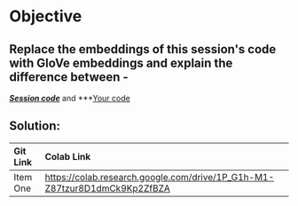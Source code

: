 

# Objective

## Replace the embeddings of this session's code with GloVe embeddings and explain the difference between -

***[Session code](https://colab.research.google.com/drive/19pMTnQlp6YItdmIuj5V3s9X7VR1W0sF9?usp=sharing)*** and ***[Your code](https://github.com/arghya05/epai-3-session-10/blob/main/Session10.ipynb)
## Solution:

| Git Link     | Colab Link     |
| :------------- | :------------- |
| Item One       | https://colab.research.google.com/drive/1P_G1h-M1-Z87tzur8D1dmCk9Kp2ZfBZA |
